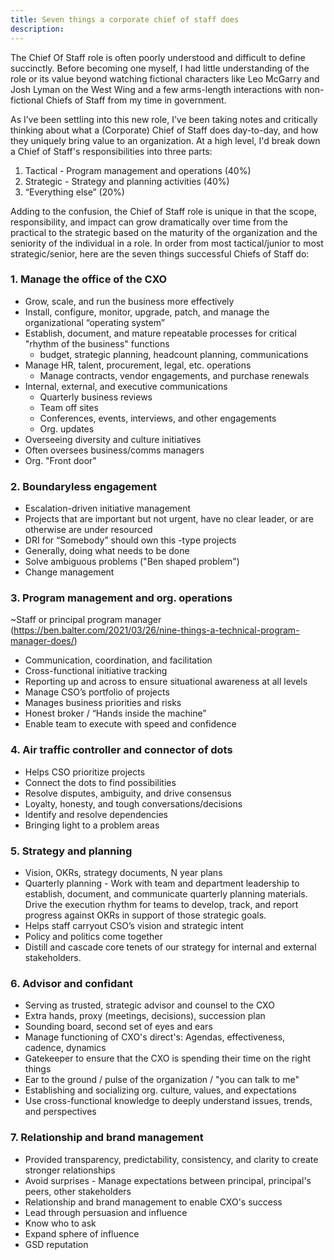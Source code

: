 ```yaml
---
title: Seven things a corporate chief of staff does
description:
---
```


The Chief Of Staff role is often poorly understood and difficult to define succinctly. Before becoming one myself, I had little understanding of the role or its value beyond watching fictional characters like Leo McGarry and Josh Lyman on the West Wing and a few arms-length interactions with non-fictional Chiefs of Staff from my time in government. 

As I’ve been settling into this new role, I’ve been taking notes and critically thinking about what a (Corporate) Chief of Staff does day-to-day, and how they uniquely bring value to an organization. At a high level, I'd break down a Chief of Staff's responsibilities into three parts:

1. Tactical - Program management and operations (40%)
2. Strategic - Strategy and planning activities (40%)
3. “Everything else” (20%)

Adding to the confusion, the Chief of Staff role is unique in that the scope, responsibility, and impact can grow dramatically over time from the practical to the strategic based on the maturity of the organization and the seniority of the individual in a role. In order from most tactical/junior to most strategic/senior, here are the seven things successful Chiefs of Staff do:

### 1. Manage the office of the CXO

* Grow, scale, and run the business more effectively
* Install, configure, monitor, upgrade, patch, and manage the organizational “operating system”
* Establish, document, and mature repeatable processes for critical "rhythm of the business" functions
  * budget, strategic planning, headcount planning, communications
* Manage HR, talent, procurement, legal, etc. operations
  * Manage contracts, vendor engagements, and purchase renewals  
* Internal, external, and executive communications
  * Quarterly business reviews
  * Team off sites
  * Conferences, events, interviews, and other engagements
  * Org. updates
* Overseeing diversity and culture initiatives
* Often oversees business/comms managers
* Org. "Front door"

### 2. Boundaryless engagement

* Escalation-driven initiative management
* Projects that are important but not urgent, have no clear leader, or are otherwise are under resourced
* DRI for “Somebody” should own this -type projects
* Generally, doing what needs to be done
* Solve ambiguous problems ("Ben shaped problem")
* Change management

### 3. Program management and org. operations

~Staff or principal program manager (https://ben.balter.com/2021/03/26/nine-things-a-technical-program-manager-does/)

* Communication, coordination, and facilitation
* Cross-functional initiative tracking
* Reporting up and across to ensure situational awareness at all levels
* Manage CSO’s portfolio of projects
* Manages business priorities and risks
* Honest broker / “Hands inside the machine”
* Enable team to execute with speed and confidence

### 4. Air traffic controller and connector of dots

* Helps CSO prioritize projects
* Connect the dots to find possibilities
* Resolve disputes, ambiguity, and drive consensus
* Loyalty, honesty, and tough conversations/decisions
* Identify and resolve dependencies
* Bringing light to a problem areas
  
### 5. Strategy and planning

* Vision, OKRs, strategy documents, N year plans
* Quarterly planning - Work with team and department leadership to establish, document, and communicate quarterly planning materials. Drive the execution rhythm for teams to develop, track, and report progress against OKRs in support of those strategic goals.
* Helps staff carryout CSO’s vision and strategic intent
* Policy and politics come together
* Distill and cascade core tenets of our strategy for internal and external stakeholders.

### 6. Advisor and confidant

* Serving as trusted, strategic advisor and counsel to the CXO
* Extra hands, proxy (meetings, decisions), succession plan
* Sounding board, second set of eyes and ears
* Manage functioning of CXO's direct's: Agendas, effectiveness, cadence, dynamics
* Gatekeeper to ensure that the CXO is spending their time on the right things
* Ear to the ground / pulse of the organization / "you can talk to me"
* Establishing and socializing org. culture, values, and expectations
* Use cross-functional knowledge to deeply understand issues, trends, and perspectives

### 7. Relationship and brand management

* Provided transparency, predictability, consistency, and clarity to create stronger relationships
* Avoid surprises - Manage expectations between principal, principal's peers, other stakeholders
* Relationship and brand management to enable CXO's success 
* Lead through persuasion and influence
* Know who to ask
* Expand sphere of influence
* GSD reputation